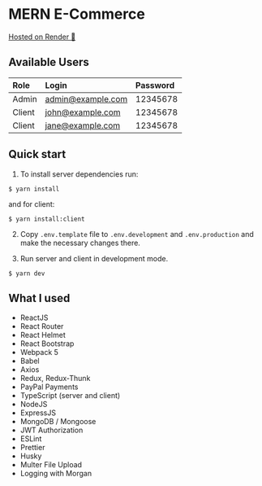 # MERN E-Commerce

[Hosted on Render 🔗](https://mern-ecommerce-rwkr.onrender.com/)

## Available Users

| Role   | Login             | Password |
| :----- | :---------------- | :------- |
| Admin  | admin@example.com | 12345678 |
| Client | john@example.com  | 12345678 |
| Client | jane@example.com  | 12345678 |

## Quick start

1. To install server dependencies run:

```shell
$ yarn install
```

and for client:

```shell
$ yarn install:client
```

2. Copy `.env.template` file to `.env.development` and `.env.production` and make the necessary changes there.

3. Run server and client in development mode.

```shell
$ yarn dev
```

## What I used

- ReactJS
- React Router
- React Helmet
- React Bootstrap
- Webpack 5
- Babel
- Axios
- Redux, Redux-Thunk
- PayPal Payments
- TypeScript (server and client)
- NodeJS
- ExpressJS
- MongoDB / Mongoose
- JWT Authorization
- ESLint
- Prettier
- Husky
- Multer File Upload
- Logging with Morgan
